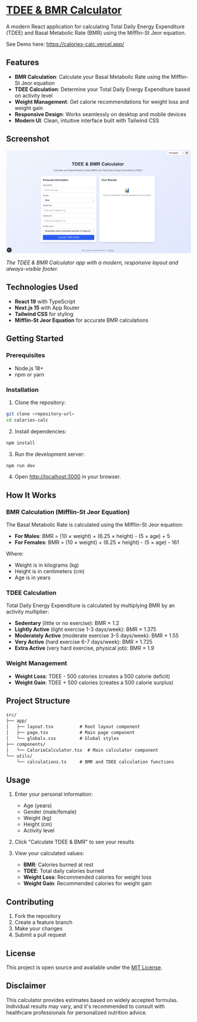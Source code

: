 # [TDEE & BMR Calculator](https://github.com/Melodieeee/calories-calc)

A modern React application for calculating Total Daily Energy Expenditure (TDEE) and Basal Metabolic Rate (BMR) using the Mifflin-St Jeor equation.

See Demo here: https://calories-calc.vercel.app/

## Features

- **BMR Calculation**: Calculate your Basal Metabolic Rate using the Mifflin-St Jeor equation
- **TDEE Calculation**: Determine your Total Daily Energy Expenditure based on activity level
- **Weight Management**: Get calorie recommendations for weight loss and weight gain
- **Responsive Design**: Works seamlessly on desktop and mobile devices
- **Modern UI**: Clean, intuitive interface built with Tailwind CSS

## Screenshot

![App Screenshot](./public/calories_calc_overview.png)

*The TDEE & BMR Calculator app with a modern, responsive layout and always-visible footer.*

## Technologies Used

- **React 19** with TypeScript
- **Next.js 15** with App Router
- **Tailwind CSS** for styling
- **Mifflin-St Jeor Equation** for accurate BMR calculations

## Getting Started

### Prerequisites

- Node.js 18+ 
- npm or yarn

### Installation

1. Clone the repository:
```bash
git clone <repository-url>
cd calories-calc
```

2. Install dependencies:
```bash
npm install
```

3. Run the development server:
```bash
npm run dev
```

4. Open [http://localhost:3000](http://localhost:3000) in your browser.

## How It Works

### BMR Calculation (Mifflin-St Jeor Equation)

The Basal Metabolic Rate is calculated using the Mifflin-St Jeor equation:

- **For Males**: BMR = (10 × weight) + (6.25 × height) - (5 × age) + 5
- **For Females**: BMR = (10 × weight) + (6.25 × height) - (5 × age) - 161

Where:
- Weight is in kilograms (kg)
- Height is in centimeters (cm)
- Age is in years

### TDEE Calculation

Total Daily Energy Expenditure is calculated by multiplying BMR by an activity multiplier:

- **Sedentary** (little or no exercise): BMR × 1.2
- **Lightly Active** (light exercise 1-3 days/week): BMR × 1.375
- **Moderately Active** (moderate exercise 3-5 days/week): BMR × 1.55
- **Very Active** (hard exercise 6-7 days/week): BMR × 1.725
- **Extra Active** (very hard exercise, physical job): BMR × 1.9

### Weight Management

- **Weight Loss**: TDEE - 500 calories (creates a 500 calorie deficit)
- **Weight Gain**: TDEE + 500 calories (creates a 500 calorie surplus)

## Project Structure

```
src/
├── app/
│   ├── layout.tsx          # Root layout component
│   ├── page.tsx            # Main page component
│   └── globals.css         # Global styles
├── components/
│   └── CalorieCalculator.tsx  # Main calculator component
└── utils/
    └── calculations.ts     # BMR and TDEE calculation functions
```

## Usage

1. Enter your personal information:
   - Age (years)
   - Gender (male/female)
   - Weight (kg)
   - Height (cm)
   - Activity level

2. Click "Calculate TDEE & BMR" to see your results

3. View your calculated values:
   - **BMR**: Calories burned at rest
   - **TDEE**: Total daily calories burned
   - **Weight Loss**: Recommended calories for weight loss
   - **Weight Gain**: Recommended calories for weight gain

## Contributing

1. Fork the repository
2. Create a feature branch
3. Make your changes
4. Submit a pull request

## License

This project is open source and available under the [MIT License](LICENSE).

## Disclaimer

This calculator provides estimates based on widely accepted formulas. Individual results may vary, and it's recommended to consult with healthcare professionals for personalized nutrition advice.
